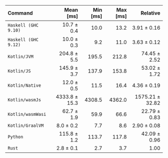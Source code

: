 | Command | Mean [ms] | Min [ms] | Max [ms] | Relative |
|:---|---:|---:|---:|---:|
| `Haskell (GHC 9.10)` | 10.7 ± 0.4 | 10.0 | 13.2 | 3.91 ± 0.16 |
| `Haskell (GHC 9.12)` | 10.0 ± 0.3 | 9.2 | 11.0 | 3.63 ± 0.12 |
| `Kotlin/JVM` | 204.8 ± 5.5 | 195.5 | 212.8 | 74.45 ± 2.52 |
| `Kotlin/JS` | 145.9 ± 3.7 | 137.9 | 153.8 | 53.02 ± 1.72 |
| `Kotlin/Native` | 12.0 ± 0.5 | 11.5 | 16.4 | 4.36 ± 0.19 |
| `Kotlin/wasmJs` | 4333.8 ± 15.3 | 4308.5 | 4362.0 | 1575.21 ± 32.82 |
| `Kotlin/wasmWasi` | 62.7 ± 1.9 | 59.9 | 66.6 | 22.79 ± 0.83 |
| `Kotlin/GraalVM` | 8.0 ± 0.2 | 7.7 | 8.6 | 2.90 ± 0.08 |
| `Python` | 115.8 ± 1.2 | 113.7 | 117.8 | 42.09 ± 0.96 |
| `Rust` | 2.8 ± 0.1 | 2.7 | 3.7 | 1.00 |

